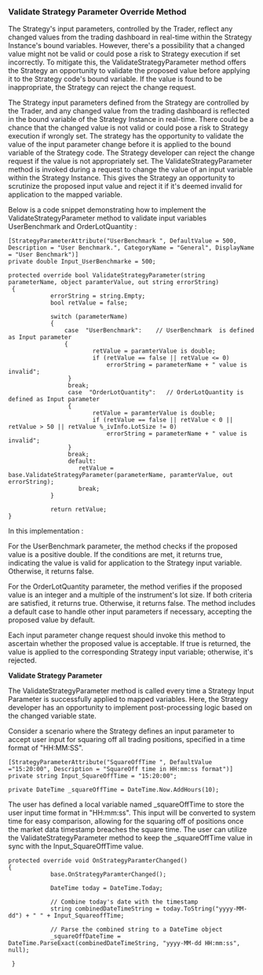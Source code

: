 ### Validate Strategy Parameter Override Method

The Strategy's input parameters, controlled by the Trader, reflect any changed values from the trading dashboard in real-time within the Strategy Instance's bound variables. However, there's a possibility that a changed value might not be valid or could pose a risk to Strategy execution if set incorrectly. To mitigate this, the ValidateStrategyParameter method offers the Strategy an opportunity to validate the proposed value before applying it to the Strategy code's bound variable. If the value is found to be inappropriate, the Strategy can reject the change request.


The Strategy input parameters defined from the Strategy are controlled by the Trader, and any changed value from the trading dashboard is reflected in the bound variable of the Strategy Instance in real-time.
There could be a chance that the changed value is not valid or could pose a risk to Strategy execution if wrongly set. The strategy has the opportunity to validate the value of the input parameter change before it is applied to the bound variable of the Strategy code. The Strategy developer can reject the change request if the value is not appropriately set.
The ValidateStrategyParameter method is invoked during a request to change the value of an input variable within the Strategy Instance. This gives the Strategy an opportunity to scrutinize the proposed input value and reject it if it's deemed invalid for application to the mapped variable.

Below is a code snippet demonstrating how to implement the ValidateStrategyParameter method to validate input variables UserBenchmark and OrderLotQuantity :

```
[StrategyParameterAttribute("UserBenchmark ", DefaultValue = 500, Description = "User Benchmark.", CategoryName = "General", DisplayName = "User Benchmark")]
private double Input_UserBenchmarke = 500;

protected override bool ValidateStrategyParameter(string parameterName, object paramterValue, out string errorString)
 {
            errorString = string.Empty;
            bool retValue = false;

            switch (parameterName)
            {
                case  "UserBenchmark":    // UserBenchmark  is defined as Input parameter
                {
                        retValue = paramterValue is double;
                        if (retValue == false || retValue <= 0)
                            errorString = parameterName + " value is invalid";
                 } 
                 break;
                 case  "OrderLotQuantity":   // OrderLotQuantity is defined as Input parameter
                 {
                        retValue = paramterValue is double;
                        if (retValue == false || retValue < 0 || retValue > 50 || retValue %_ivInfo.LotSize != 0)
                            errorString = parameterName + " value is invalid";
                 }
                 break;
                 default:
                    retValue = base.ValidateStrategyParameter(parameterName, paramterValue, out errorString);
                    break;
            }

            return retValue;
}
```

In this implementation :

For the UserBenchmark parameter, the method checks if the proposed value is a positive double. If the conditions are met, it returns true, indicating the value is valid for application to the Strategy input variable. Otherwise, it returns false.

For the OrderLotQuantity parameter, the method verifies if the proposed value is an integer and a multiple of the instrument's lot size. If both criteria are satisfied, it returns true. Otherwise, it returns false.
The method includes a default case to handle other input parameters if necessary, accepting the proposed value by default.

Each input parameter change request should invoke this method to ascertain whether the proposed value is acceptable. If true is returned, the value is applied to the corresponding Strategy input variable; otherwise, it's rejected.

**Validate Strategy Parameter**

The ValidateStrategyParameter method is called every time a Strategy Input Parameter is successfully applied to mapped variables. Here, the Strategy developer has an opportunity to implement post-processing logic based on the changed variable state.

Consider a scenario where the Strategy defines an input parameter to accept user input for squaring off all trading positions, specified in a time format of "HH:MM:SS".

```
[StrategyParameterAttribute("SquareOffTime ", DefaultValue ="15:20:00", Description = "SquareOff time in HH:mm:ss format")]
private string Input_SquareOffTime = "15:20:00";

private DateTime _squareOffTime = DateTime.Now.AddHours(10);
```

The user has defined a local variable named _squareOffTime to store the user input time format in "HH:mm:ss". This input will be converted to system time for easy comparison, allowing for the squaring off of positions once the market data timestamp breaches the square time. The user can utilize the ValidateStrategyParameter method to keep the _squareOffTime value in sync with the Input_SquareOffTime value.

```
protected override void OnStrategyParamterChanged()
{
            base.OnStrategyParamterChanged();

            DateTime today = DateTime.Today;

            // Combine today's date with the timestamp
            string combinedDateTimeString = today.ToString("yyyy-MM-dd") + " " + Input_SquareoffTime;

            // Parse the combined string to a DateTime object
            _squareOffDateTime = DateTime.ParseExact(combinedDateTimeString, "yyyy-MM-dd HH:mm:ss", null);

 }
```


